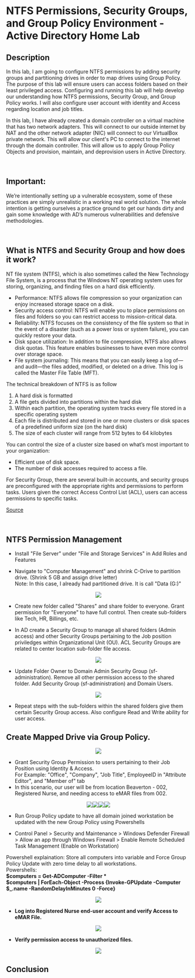 
<h1>NTFS Permissions, Security Groups, and Group Policy Environment - Active Directory Home Lab

## Description
In this lab, I am going to configure NTFS permissions by adding security groups and partitioning drives in order to map drives using Group Policy. The purpose of this lab will ensure users can access folders based on their least privileged access. Configuring and running this lab will help develop our understanding how NTFS permissions, Security Group, and Group Policy works. I will also configure user account with identity and Access regarding location and job titles.

In this lab, I have already created a domain controller on a virtual machine that has two network adapters. This will connect to our outside internet by NAT and the other network adapter (NIC) will connect to our VirtualBox private network. This will allow our client's PC to connect to the internet through the domain controller. This will allow us to apply Group Policy Objects and provision, maintain, and deprovision users in Active Directory.

<br>

## Important:

We’re intentionally setting up a vulnerable ecosystem, some of these practices are simply unrealistic in a working real world solution.
The whole intention is getting ourselves a practice ground to get our hands dirty and gain some knowledge with AD’s numerous vulnerabilities and defensive methodologies.
  
<br>

## What is NTFS and Security Group and how does it work?

NT file system (NTFS), which is also sometimes called the New Technology File System, is a process that the Windows NT operating system uses for storing, organizing, and finding files on a hard disk efficiently.

- Performance: NTFS allows file compression so your organization can enjoy increased storage space on a disk.
- Security access control: NTFS will enable you to place permissions on files and folders so you can restrict access to mission-critical data.
- Reliability: NTFS focuses on the consistency of the file system so that in the event of a disaster (such as a power loss or system failure), you can quickly restore your data.
- Disk space utilization: In addition to file compression, NTFS also allows disk quotas. This feature enables businesses to have even more control over storage space.
- File system journaling: This means that you can easily keep a log of⁠—and audit⁠—the files added, modified, or deleted on a drive. This log is called the Master File Table (MFT).

The technical breakdown of NTFS is as follow

1. A hard disk is formatted
2. A file gets divided into partitions within the hard disk
3. Within each partition, the operating system tracks every file stored in a specific operating system
4. Each file is distributed and stored in one or more clusters or disk spaces of a predefined uniform size (on the hard disk)
5. The size of each cluster will range from 512 bytes to 64 kilobytes

You can control the size of a cluster size based on what’s most important to your organization: <br/>

- Efficient use of disk space.
- The number of disk accesses required to access a file.

For Security Group, there are several built-in accounts, and security groups are preconfigured with the appropriate rights and permissions to perform tasks. Users given the correct Access Control List (ACL), users can access permissions to specific tasks.

</p>

[Source](https://www.datto.com/blog/what-is-ntfs-and-how-does-it-work)

<br>

## NTFS Permission Management
- Install "File Server" under "File and Storage Services" in Add Roles and Features

- Navigate to "Computer Management" and shrink C-Drive to partition drive. (Shrink 5 GB and assign drive letter) <br/>
Note: In this case, I already had partitioned drive. It is call "Data (G:)"
<p align="center"> 
<img src="https://imgur.com/vjeroGg.png"/>

- Create new folder called "Shares" and share folder to everyone. Grant permission for "Everyone" to have full control. Then create sub-folders like Tech, HR, Billings, etc.

- In AD create a Security Group to manage all shared folders (Admin access) and other Security Groups pertaining to the Job position priviledges within Organizational Unit (OU). ACL Security Groups are related to center location sub-folder file access.
<p align="center"> 
<img src="https://imgur.com/rdN9ZS3.png"/>

- Update Folder Owner to Domain Admin Security Group (sf-administration). Remove all other permission access to the shared folder. Add Security Group (sf-administration) and Domain Users.
<p align="center"> 
<img src="https://imgur.com/oH9psTe.png"/>

- Repeat steps with the sub-folders within the shared folders give them certain Security Group access. Also configure Read and Write ability for user access.

## Create Mapped Drive via Group Policy.
<p align="center"> 
<img src="https://imgur.com/ZIRpihu.png"/>

- Grant Security Group Permission to users pertaining to their Job Position using Identity & Access. <br/>
For Example: "Office", "Company", "Job Title", EmployeeID in "Attribute Editor", and "Member of" tab <br/>
- In this scenario, our user will be from location Beaverton - 002, Registered Nurse, and needing access to eMAR files from 002.
<p align="center"> 
<img src="https://imgur.com/nC9QoIG.png"/><img src="https://imgur.com/VyQbvbZ.png"/><img src="https://imgur.com/MSyu9mv.png"/><img src="https://imgur.com/GSP7Tim.png"/>

- Run Group Policy update to have all domain joined workstation be updated with the new Group Policy using Powershells

- Control Panel > Security and Maintenance > Windows Defender Firewall > Allow an app through Windows Firewall > Enable Remote Scheduled Task Management (Enable on Workstation)

Powershell explaination: Store all computers into variable and Force Group Policy Update with zero time delay to all workstations. <br/>
Powershells: <br/>
<B>$computers = Get-ADComputer -Filter * <br/>
$computers | ForEach-Object -Process {Invoke-GPUpdate -Computer $_.name -RandomDelayInMinutes 0 -Force} <B> 
<br/>
<p align="center"> 
<img src="https://imgur.com/61v7a0b.png"/>

- Log into Registered Nurse end-user account and verify Access to eMAR File.
<p align="center"> 
<img src="https://imgur.com/TdgpVAG.png"/>


- Verify permission access to unauthorized files.
<p align="center"> 
<img src="https://imgur.com/joQMdV4.png"/>

## Conclusion

